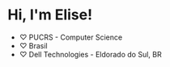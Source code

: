 # Hi, I'm Elise!
 - ♡ PUCRS - Computer Science
 - ♡ Brasil 
 - ♡ Dell Technologies - Eldorado do Sul, BR
 

